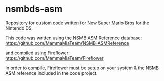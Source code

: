 # nsmbds-asm
Repository for custom code written for New Super Mario Bros for the Nintendo DS. 

This code was written using the NSMB ASM Reference database:
https://github.com/MammaMiaTeam/NSMB-ASMReference

and compiled using Fireflower:
https://github.com/MammaMiaTeam/Fireflower

In order to compile, Fireflower must be setup on your system & the NSMB ASM reference included in the code project. 

